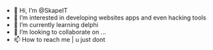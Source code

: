 - 👋 Hi, I’m @SkapeIT
- 👀 I’m interested in developing websites apps and even hacking tools
- 🌱 I’m currently learning delphi
- 💞️ I’m looking to collaborate on ...
- 📫 How to reach me | u just dont

<!---
SkapeIT/SkapeIT is a ✨ special ✨ repository because its `README.md` (this file) appears on your GitHub profile.
You can click the Preview link to take a look at your changes.
--->
